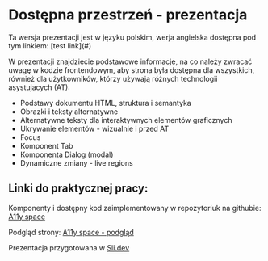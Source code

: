 <h1 lang="pl_PL">Dostępna przestrzeń - prezentacja</h1>

<p lang="pl_PL">Ta wersja prezentacji jest w języku polskim, werja angielska dostępna pod tym linkiem: [test link](#)</p>

<div lang="pl_PL">

W prezentacji znajdziecie podstawowe informacje, na co należy zwracać uwagę w kodzie frontendowym, aby strona była dostępna dla wszystkich, również dla użytkowników, którzy używają różnych technologii asystujacych (AT):</p>

* Podstawy dokumentu HTML, struktura i semantyka
* Obrazki i teksty alternatywne
* Alternatywne teksty dla interaktywnych elementów graficznych
* Ukrywanie elementów - wizualnie i przed AT
* Focus
* Komponent Tab
* Komponenta Dialog (modal)
* Dynamiczne zmiany - live regions


## Linki do praktycznej pracy:

Komponenty i dostępny kod zaimplementowany w repozytoriuk na githubie:
[A11y space](https://github.com/SnowdogApps/a11y-space)

Podgląd strony: [A11y space - podgląd](https://a11y-space.vercel.app/)

Prezentacja przygotowana w [Sli.dev](https://sli.dev/)
</div>

